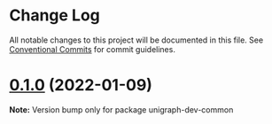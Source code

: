 # Change Log

All notable changes to this project will be documented in this file.
See [Conventional Commits](https://conventionalcommits.org) for commit guidelines.

# [0.1.0](https://github.com/unigraph-dev/unigraph-dev/compare/v0.0.30...v0.1.0) (2022-01-09)

**Note:** Version bump only for package unigraph-dev-common
